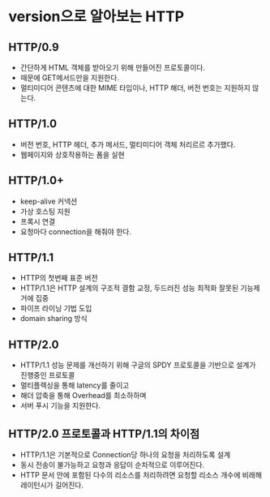 # version으로 알아보는 HTTP

## HTTP/0.9
- 간단하게 HTML 객체를 받아오기 위해 만들어진 프로토콜이다.
- 때문에 GET메서드만을 지원한다.
- 멀티미디어 콘텐츠에 대한 MIME 타입이나, HTTP 해더, 버전 번호는 지원하지 않는다.

## HTTP/1.0
- 버전 번호, HTTP 헤더, 추가 메서드, 멀티미디어 객체 처리르르 추가했다.
- 웹페이지와 상호작용하는 폼을 실현

## HTTP/1.0+
- keep-alive 커넥션
- 가상 호스팅 지원
- 프록시 연결
- 요청마다 connection을 해줘야 한다.

## HTTP/1.1
- HTTP의 첫번째 표준 버전
- HTTP/1.1은 HTTP 설계의 구조적 결함 교정, 두드러진 성능 최적화 잘못된 기능제거에 집중
- 파이프 라이닝 기법 도입
- domain sharing 방식


## HTTP/2.0
- HTTP/1.1 성능 문제를 개선하기 위해 구글의 SPDY 프로토콜을 기반으로 설계가 진행중인 프로토콜
- 멀티플렉싱을 통해 latency를 줄이고
- 해더 압축을 통해 Overhead를 최소하하며
- 서버 푸시 기능을 지원한다.

## HTTP/2.0 프로토콜과 HTTP/1.1의 차이점
- HTTP/1.1은 기본적으로 Connection당 하나의 요청을 처리하도록 설계
- 동시 전송이 불가능하고 요청과 응답이 순차적으로 이루어진다.
- HTTP 문서 안에 포함된 다수의 리소스를 처리하려면 요청할 리소스 개수에 비래해 레이턴시가 길어진다.
